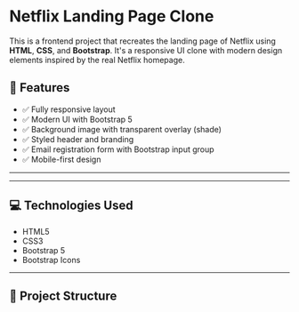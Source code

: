 # Netflix Landing Page Clone 

This is a frontend project that recreates the landing page of Netflix using **HTML**, **CSS**, and **Bootstrap**. It's a responsive UI clone with modern design elements inspired by the real Netflix homepage.

## 🚀 Features

- ✅ Fully responsive layout
- ✅ Modern UI with Bootstrap 5
- ✅ Background image with transparent overlay (shade)
- ✅ Styled header and branding
- ✅ Email registration form with Bootstrap input group
- ✅ Mobile-first design

---


---

## 💻 Technologies Used

- HTML5
- CSS3
- Bootstrap 5
- Bootstrap Icons

---

## 📂 Project Structure

